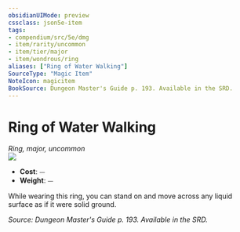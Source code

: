 ```yaml
---
obsidianUIMode: preview
cssclass: json5e-item
tags:
- compendium/src/5e/dmg
- item/rarity/uncommon
- item/tier/major
- item/wondrous/ring
aliases: ["Ring of Water Walking"]
SourceType: "Magic Item"
NoteIcon: magicitem
BookSource: Dungeon Master's Guide p. 193. Available in the SRD.
---
```

# Ring of Water Walking
*Ring, major, uncommon*  
![](/2-Mechanics/CLI/items/img/ring-of-water-walking.webp#right)  

- **Cost**: ⏤
- **Weight**: ⏤

While wearing this ring, you can stand on and move across any liquid surface as if it were solid ground.

*Source: Dungeon Master's Guide p. 193. Available in the SRD.*
